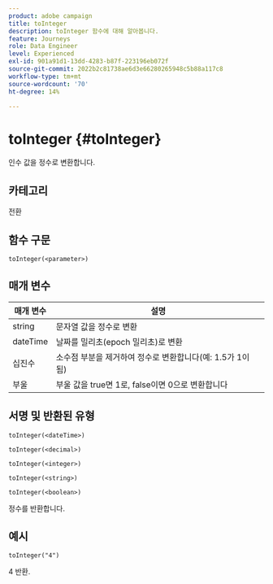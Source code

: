 ```yaml
---
product: adobe campaign
title: toInteger
description: toInteger 함수에 대해 알아봅니다.
feature: Journeys
role: Data Engineer
level: Experienced
exl-id: 901a91d1-13dd-4283-b87f-223196eb072f
source-git-commit: 2022b2c81738ae6d3e66280265948c5b88a117c8
workflow-type: tm+mt
source-wordcount: '70'
ht-degree: 14%

---
```


# toInteger {#toInteger}

인수 값을 정수로 변환합니다.

## 카테고리

전환

## 함수 구문

`toInteger(<parameter>)`

## 매개 변수

| 매개 변수 | 설명 |
|--- |--- |
| string | 문자열 값을 정수로 변환 |
| dateTime | 날짜를 밀리초(epoch 밀리초)로 변환 |
| 십진수 | 소수점 부분을 제거하여 정수로 변환합니다(예: 1.5가 1이 됨) |
| 부울 | 부울 값을 true면 1로, false이면 0으로 변환합니다 |

## 서명 및 반환된 유형

`toInteger(<dateTime>)`

`toInteger(<decimal>)`

`toInteger(<integer>)`

`toInteger(<string>)`

`toInteger(<boolean>)`

정수를 반환합니다.

## 예시

`toInteger("4")`

4 반환.
